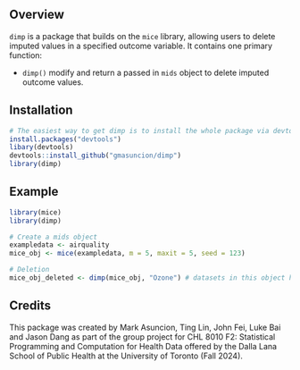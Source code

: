 
<!-- README.md is generated from README.Rmd. Please edit that file -->

## Overview

`dimp` is a package that builds on the `mice` library, allowing users to
delete imputed values in a specified outcome variable. It contains one
primary function:

- `dimp()` modify and return a passed in `mids` object to delete imputed
  outcome values.

## Installation

``` r
# The easiest way to get dimp is to install the whole package via devtools:
install.packages("devtools")
libary(devtools)
devtools::install_github("gmasuncion/dimp")
library(dimp)
```

## Example

``` r
library(mice)
library(dimp)

# Create a mids object
exampledata <- airquality
mice_obj <- mice(exampledata, m = 5, maxit = 5, seed = 123)

# Deletion
mice_obj_deleted <- dimp(mice_obj, "Ozone") # datasets in this object have missing outcomes
```
## Credits
This package was created by Mark Asuncion, Ting Lin, John Fei, Luke Bai and Jason Dang as part of the group project for CHL 8010 F2: Statistical Programming and Computation for
Health Data offered by the Dalla Lana School of Public Health at the University of Toronto (Fall 2024).


